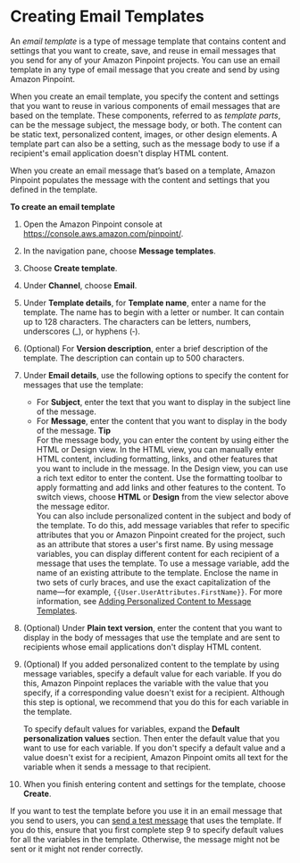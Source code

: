 # Creating Email Templates<a name="message-templates-creating-email"></a>

An *email template* is a type of message template that contains content and settings that you want to create, save, and reuse in email messages that you send for any of your Amazon Pinpoint projects\. You can use an email template in any type of email message that you create and send by using Amazon Pinpoint\.

When you create an email template, you specify the content and settings that you want to reuse in various components of email messages that are based on the template\. These components, referred to as *template parts*, can be the message subject, the message body, or both\. The content can be static text, personalized content, images, or other design elements\. A template part can also be a setting, such as the message body to use if a recipient's email application doesn't display HTML content\.

When you create an email message that’s based on a template, Amazon Pinpoint populates the message with the content and settings that you defined in the template\. 

**To create an email template**

1. Open the Amazon Pinpoint console at [https://console\.aws\.amazon\.com/pinpoint/](https://console.aws.amazon.com/pinpoint/)\.

1. In the navigation pane, choose **Message templates**\.

1. Choose **Create template**\.

1. Under **Channel**, choose **Email**\.

1. Under **Template details**, for **Template name**, enter a name for the template\. The name has to begin with a letter or number\. It can contain up to 128 characters\. The characters can be letters, numbers, underscores \(\_\), or hyphens \(‐\)\.

1. \(Optional\) For **Version description**, enter a brief description of the template\. The description can contain up to 500 characters\.

1. Under **Email details**, use the following options to specify the content for messages that use the template:
   + For **Subject**, enter the text that you want to display in the subject line of the message\.
   + For **Message**, enter the content that you want to display in the body of the message\.
**Tip**  
For the message body, you can enter the content by using either the HTML or Design view\. In the HTML view, you can manually enter HTML content, including formatting, links, and other features that you want to include in the message\. In the Design view, you can use a rich text editor to enter the content\. Use the formatting toolbar to apply formatting and add links and other features to the content\. To switch views, choose **HTML** or **Design** from the view selector above the message editor\.  
You can also include personalized content in the subject and body of the template\. To do this, add message variables that refer to specific attributes that you or Amazon Pinpoint created for the project, such as an attribute that stores a user's first name\. By using message variables, you can display different content for each recipient of a message that uses the template\. To use a message variable, add the name of an existing attribute to the template\. Enclose the name in two sets of curly braces, and use the exact capitalization of the name—for example, `{{User.UserAttributes.FirstName}}`\. For more information, see [Adding Personalized Content to Message Templates](message-templates-personalizing.md)\.

1. \(Optional\) Under **Plain text version**, enter the content that you want to display in the body of messages that use the template and are sent to recipients whose email applications don't display HTML content\.

1. \(Optional\) If you added personalized content to the template by using message variables, specify a default value for each variable\. If you do this, Amazon Pinpoint replaces the variable with the value that you specify, if a corresponding value doesn't exist for a recipient\. Although this step is optional, we recommend that you do this for each variable in the template\.

   To specify default values for variables, expand the **Default personalization values** section\. Then enter the default value that you want to use for each variable\. If you don't specify a default value and a value doesn't exist for a recipient, Amazon Pinpoint omits all text for the variable when it sends a message to that recipient\.

1. When you finish entering content and settings for the template, choose **Create**\.

If you want to test the template before you use it in an email message that you send to users, you can [send a test message](messages-email.md) that uses the template\. If you do this, ensure that you first complete step 9 to specify default values for all the variables in the template\. Otherwise, the message might not be sent or it might not render correctly\.